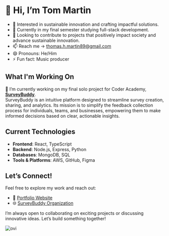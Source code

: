 # 👋 Hi, I’m Tom Martin

- 👀 Interested in sustainable innovation and crafting impactful solutions.  
- 🌱 Currently in my final semester studying full-stack development.  
- 💞️ Looking to contribute to projects that positively impact society and advance sustainable innovation.  
- 📫 Reach me -> thomas.h.martin89@gmail.com  
- 😄 Pronouns: He/Him  
- ⚡ Fun fact: Music producer  

## What I'm Working On  

🎯 I’m currently working on my final solo project for Coder Academy, **[SurveyBuddy](https://github.com/Survey-Buddy)**.   <br>
SurveyBuddy is an intuitive platform designed to streamline survey creation, sharing, and analytics. Its mission is to simplify the feedback collection process for individuals, teams, and businesses, empowering them to make informed decisions based on clear, actionable insights.  

## Current Technologies 

- **Frontend**: React, TypeScript  
- **Backend**: Node.js, Express, Python  
- **Databases**: MongoDB, SQL  
- **Tools & Platforms**: AWS, GitHub, Figma  

## Let’s Connect!  

Feel free to explore my work and reach out:  
- 🔗 [Portfolio Website](https://main--tommartin-portfolio.netlify.app/)
- 🌐 [SurveyBuddy Organization](https://github.com/Survey-Buddy) 

I’m always open to collaborating on exciting projects or discussing innovative ideas. Let’s build something together! 

<!---
TommyMart/TommyMart is a ✨ special ✨ repository because its `README.md` (this file) appears on your GitHub profile.
You can click the Preview link to take a look at your changes.
--->

<img src="https://github-readme-stats.vercel.app/api/top-langs?username=TommyMart&show_icons=true&locale=en&layout=compact&theme=chartreuse-dark" alt="ovi" />
